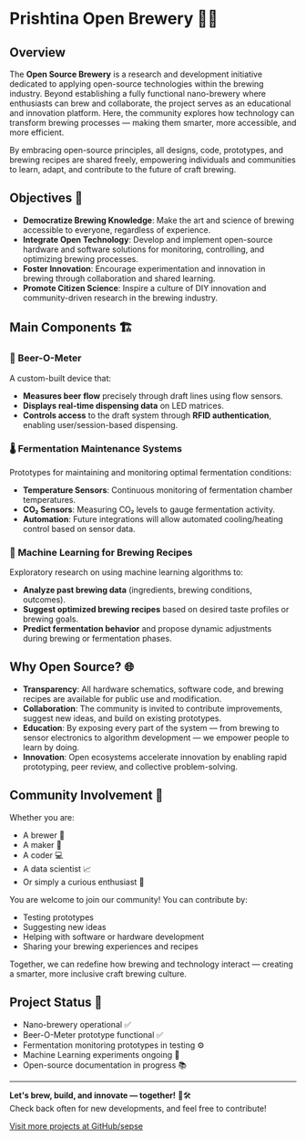 # Prishtina Open Brewery 🍻🔧

## Overview

The **Open Source Brewery** is a research and development initiative dedicated to applying open-source technologies within the brewing industry. Beyond establishing a fully functional nano-brewery where enthusiasts can brew and collaborate, the project serves as an educational and innovation platform. Here, the community explores how technology can transform brewing processes — making them smarter, more accessible, and more efficient.

By embracing open-source principles, all designs, code, prototypes, and brewing recipes are shared freely, empowering individuals and communities to learn, adapt, and contribute to the future of craft brewing.

## Objectives 🎯

- **Democratize Brewing Knowledge**: Make the art and science of brewing accessible to everyone, regardless of experience.
- **Integrate Open Technology**: Develop and implement open-source hardware and software solutions for monitoring, controlling, and optimizing brewing processes.
- **Foster Innovation**: Encourage experimentation and innovation in brewing through collaboration and shared learning.
- **Promote Citizen Science**: Inspire a culture of DIY innovation and community-driven research in the brewing industry.

## Main Components 🏗️

### 🍺 Beer-O-Meter
A custom-built device that:
- **Measures beer flow** precisely through draft lines using flow sensors.
- **Displays real-time dispensing data** on LED matrices.
- **Controls access** to the draft system through **RFID authentication**, enabling user/session-based dispensing.

### 🌡️ Fermentation Maintenance Systems
Prototypes for maintaining and monitoring optimal fermentation conditions:
- **Temperature Sensors**: Continuous monitoring of fermentation chamber temperatures.
- **CO₂ Sensors**: Measuring CO₂ levels to gauge fermentation activity.
- **Automation**: Future integrations will allow automated cooling/heating control based on sensor data.

### 🧠 Machine Learning for Brewing Recipes
Exploratory research on using machine learning algorithms to:
- **Analyze past brewing data** (ingredients, brewing conditions, outcomes).
- **Suggest optimized brewing recipes** based on desired taste profiles or brewing goals.
- **Predict fermentation behavior** and propose dynamic adjustments during brewing or fermentation phases.

## Why Open Source? 🌐

- **Transparency**: All hardware schematics, software code, and brewing recipes are available for public use and modification.
- **Collaboration**: The community is invited to contribute improvements, suggest new ideas, and build on existing prototypes.
- **Education**: By exposing every part of the system — from brewing to sensor electronics to algorithm development — we empower people to learn by doing.
- **Innovation**: Open ecosystems accelerate innovation by enabling rapid prototyping, peer review, and collective problem-solving.

## Community Involvement 🤝

Whether you are:
- A brewer 🍺
- A maker 🔧
- A coder 💻
- A data scientist 📈
- Or simply a curious enthusiast 👀

You are welcome to join our community! You can contribute by:
- Testing prototypes
- Suggesting new ideas
- Helping with software or hardware development
- Sharing your brewing experiences and recipes

Together, we can redefine how brewing and technology interact — creating a smarter, more inclusive craft brewing culture.

## Project Status 🚀

- Nano-brewery operational ✅
- Beer-O-Meter prototype functional ✅
- Fermentation monitoring prototypes in testing ⚙️
- Machine Learning experiments ongoing 🧪
- Open-source documentation in progress 📚

---

**Let's brew, build, and innovate — together!** 🍻🛠️  
Check back often for new developments, and feel free to contribute!

[Visit more projects at GitHub/sepse](https://github.com/sepse)
